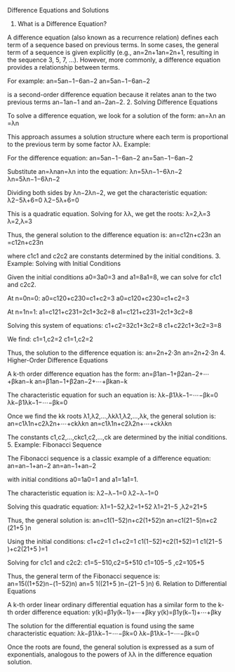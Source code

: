 Difference Equations and Solutions
1. What is a Difference Equation?

A difference equation (also known as a recurrence relation) defines each term of a sequence based on previous terms. In some cases, the general term of a sequence is given explicitly (e.g., an=2n+1an​=2n+1, resulting in the sequence 3, 5, 7, …). However, more commonly, a difference equation provides a relationship between terms.

For example:
an=5an−1−6an−2
an​=5an−1​−6an−2​

is a second-order difference equation because it relates anan​ to the two previous terms an−1an−1​ and an−2an−2​.
2. Solving Difference Equations

To solve a difference equation, we look for a solution of the form:
an=λn
an​=λn

This approach assumes a solution structure where each term is proportional to the previous term by some factor λλ.
Example:

For the difference equation:
an=5an−1−6an−2
an​=5an−1​−6an−2​

Substitute an=λnan​=λn into the equation:
λn=5λn−1−6λn−2
λn=5λn−1−6λn−2

Dividing both sides by λn−2λn−2, we get the characteristic equation:
λ2−5λ+6=0
λ2−5λ+6=0

This is a quadratic equation. Solving for λλ, we get the roots:
λ=2,λ=3
λ=2,λ=3

Thus, the general solution to the difference equation is:
an=c12n+c23n
an​=c1​2n+c2​3n

where c1c1​ and c2c2​ are constants determined by the initial conditions.
3. Example: Solving with Initial Conditions

Given the initial conditions a0=3a0​=3 and a1=8a1​=8, we can solve for c1c1​ and c2c2​.

At n=0n=0:
a0=c120+c230=c1+c2=3
a0​=c1​20+c2​30=c1​+c2​=3

At n=1n=1:
a1=c121+c231=2c1+3c2=8
a1​=c1​21+c2​31=2c1​+3c2​=8

Solving this system of equations:
c1+c2=32c1+3c2=8
c1​+c2​2c1​+3c2​​=3=8​

We find:
c1=1,c2=2
c1​=1,c2​=2

Thus, the solution to the difference equation is:
an=2n+2⋅3n
an​=2n+2⋅3n
4. Higher-Order Difference Equations

A k-th order difference equation has the form:
an=β1an−1+β2an−2+⋯+βkan−k
an​=β1​an−1​+β2​an−2​+⋯+βk​an−k​

The characteristic equation for such an equation is:
λk−β1λk−1−⋯−βk=0
λk−β1​λk−1−⋯−βk​=0

Once we find the kk roots λ1,λ2,…,λkλ1​,λ2​,…,λk​, the general solution is:
an=c1λ1n+c2λ2n+⋯+ckλkn
an​=c1​λ1n​+c2​λ2n​+⋯+ck​λkn​

The constants c1,c2,…,ckc1​,c2​,…,ck​ are determined by the initial conditions.
5. Example: Fibonacci Sequence

The Fibonacci sequence is a classic example of a difference equation:
an=an−1+an−2
an​=an−1​+an−2​

with initial conditions a0=1a0​=1 and a1=1a1​=1.

The characteristic equation is:
λ2−λ−1=0
λ2−λ−1=0

Solving this quadratic equation:
λ1=1−52,λ2=1+52
λ1​=21−5
​​,λ2​=21+5
​​

Thus, the general solution is:
an=c1(1−52)n+c2(1+52)n
an​=c1​(21−5
​​)n+c2​(21+5
​​)n

Using the initial conditions:
c1+c2=1
c1​+c2​=1
c1(1−52)+c2(1+52)=1
c1​(21−5
​​)+c2​(21+5
​​)=1

Solving for c1c1​ and c2c2​:
c1=5−510,c2=5+510
c1​=105−5
​​,c2​=105+5
​​

Thus, the general term of the Fibonacci sequence is:
an=15((1+52)n−(1−52)n)
an​=5
​1​((21+5
​​)n−(21−5
​​)n)
6. Relation to Differential Equations

A k-th order linear ordinary differential equation has a similar form to the k-th order difference equation:
y(k)=β1y(k−1)+⋯+βky
y(k)=β1​y(k−1)+⋯+βk​y

The solution for the differential equation is found using the same characteristic equation:
λk−β1λk−1−⋯−βk=0
λk−β1​λk−1−⋯−βk​=0

Once the roots are found, the general solution is expressed as a sum of exponentials, analogous to the powers of λλ in the difference equation solution.
